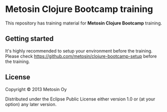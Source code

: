 # Metosin Clojure Bootcamp training

This repository has training material for **Metosin Clojure Bootcamp** training.

## Getting started

It's highly recommended to setup your environment before the training. Please check https://github.com/metosin/clojure-bootcamp-setup before the training.

## License

Copyright &copy; 2013 Metosin Oy

Distributed under the Eclipse Public License either version 1.0 or (at
your option) any later version.
